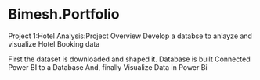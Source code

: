 # Bimesh.Portfolio

Project 1:Hotel Analysis:Project Overview Develop a databse to anlayze and visualize Hotel Booking data

First the dataset is downloaded and shaped it.
Database is built
Connected Power BI to a Database
And, finally Visualize Data in Power Bi
